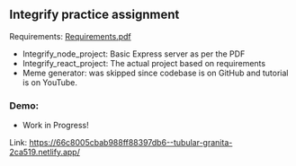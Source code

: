 ## Integrify practice assignment

Requirements: [Requirements.pdf](Requirements.pdf)

- Integrify_node_project: Basic Express server as per the PDF
- Integrify_react_project: The actual project based on requirements
- Meme generator: was skipped since codebase is on GitHub and tutorial is on YouTube.

### Demo:

- Work in Progress!

Link: https://66c8005cbab988ff88397db6--tubular-granita-2ca519.netlify.app/
